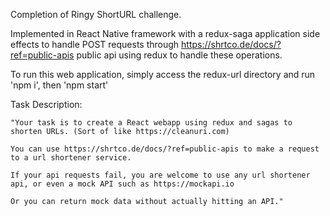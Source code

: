 Completion of Ringy ShortURL challenge. 

Implemented in React Native framework with a redux-saga application side effects to handle 
POST requests through https://shrtco.de/docs/?ref=public-apis public api using redux to handle these operations.

To run this web application, simply access the redux-url directory and run 'npm i', then 'npm start'

Task Description:

    "Your task is to create a React webapp using redux and sagas to shorten URLs. (Sort of like https://cleanuri.com)

    You can use https://shrtco.de/docs/?ref=public-apis to make a request to a url shortener service.

    If your api requests fail, you are welcome to use any url shortener api, or even a mock API such as https://mockapi.io

    Or you can return mock data without actually hitting an API."